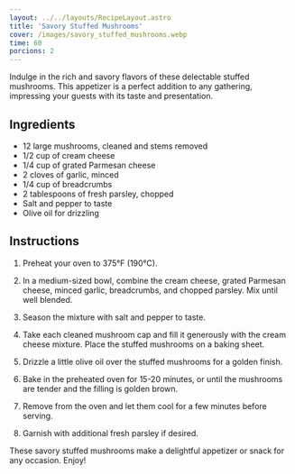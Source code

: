 ```yaml
---
layout: ../../layouts/RecipeLayout.astro
title: 'Savory Stuffed Mushrooms'
cover: /images/savory_stuffed_mushrooms.webp
time: 60
porcions: 2
---
```

Indulge in the rich and savory flavors of these delectable stuffed mushrooms. This appetizer is a perfect addition to any gathering, impressing your guests with its taste and presentation.

## Ingredients

- 12 large mushrooms, cleaned and stems removed
- 1/2 cup of cream cheese
- 1/4 cup of grated Parmesan cheese
- 2 cloves of garlic, minced
- 1/4 cup of breadcrumbs
- 2 tablespoons of fresh parsley, chopped
- Salt and pepper to taste
- Olive oil for drizzling

## Instructions

1. Preheat your oven to 375°F (190°C).

2. In a medium-sized bowl, combine the cream cheese, grated Parmesan cheese, minced garlic, breadcrumbs, and chopped parsley. Mix until well blended.

3. Season the mixture with salt and pepper to taste.

4. Take each cleaned mushroom cap and fill it generously with the cream cheese mixture. Place the stuffed mushrooms on a baking sheet.

5. Drizzle a little olive oil over the stuffed mushrooms for a golden finish.

6. Bake in the preheated oven for 15-20 minutes, or until the mushrooms are tender and the filling is golden brown.

7. Remove from the oven and let them cool for a few minutes before serving.

8. Garnish with additional fresh parsley if desired.

These savory stuffed mushrooms make a delightful appetizer or snack for any occasion. Enjoy!
